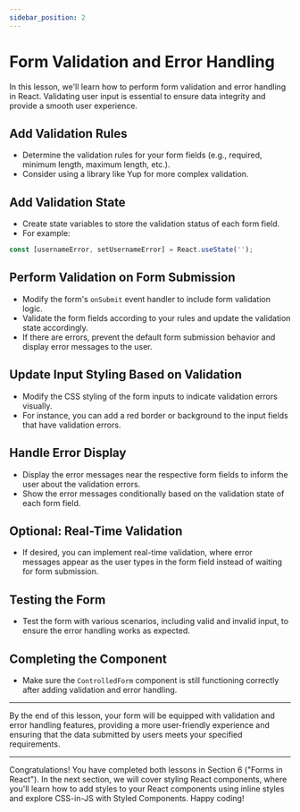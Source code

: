 ```yaml
---
sidebar_position: 2
---
```


# Form Validation and Error Handling

In this lesson, we'll learn how to perform form validation and error handling in React. Validating user input is essential to ensure data integrity and provide a smooth user experience.

## Add Validation Rules
   - Determine the validation rules for your form fields (e.g., required, minimum length, maximum length, etc.).
   - Consider using a library like Yup for more complex validation.

## Add Validation State
   - Create state variables to store the validation status of each form field.
   - For example:
   ```jsx
   const [usernameError, setUsernameError] = React.useState('');
   ```

## Perform Validation on Form Submission
   - Modify the form's `onSubmit` event handler to include form validation logic.
   - Validate the form fields according to your rules and update the validation state accordingly.
   - If there are errors, prevent the default form submission behavior and display error messages to the user.

## Update Input Styling Based on Validation
   - Modify the CSS styling of the form inputs to indicate validation errors visually.
   - For instance, you can add a red border or background to the input fields that have validation errors.

## Handle Error Display
   - Display the error messages near the respective form fields to inform the user about the validation errors.
   - Show the error messages conditionally based on the validation state of each form field.

## Optional: Real-Time Validation
   - If desired, you can implement real-time validation, where error messages appear as the user types in the form field instead of waiting for form submission.

## Testing the Form
   - Test the form with various scenarios, including valid and invalid input, to ensure the error handling works as expected.

## Completing the Component
   - Make sure the `ControlledForm` component is still functioning correctly after adding validation and error handling.
---

By the end of this lesson, your form will be equipped with validation and error handling features, providing a more user-friendly experience and ensuring that the data submitted by users meets your specified requirements.

---

Congratulations! You have completed both lessons in Section 6 ("Forms in React"). In the next section, we will cover styling React components, where you'll learn how to add styles to your React components using inline styles and explore CSS-in-JS with Styled Components. Happy coding!